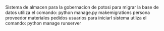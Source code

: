 Sistema de almacen para la gobernacion de potosi
para migrar la base de datos utiliza el comando:  python manage.py makemigrations persona proveedor materiales pedidos usuarios
para iniciarl sistema  utliza el comando: python manage runserver
